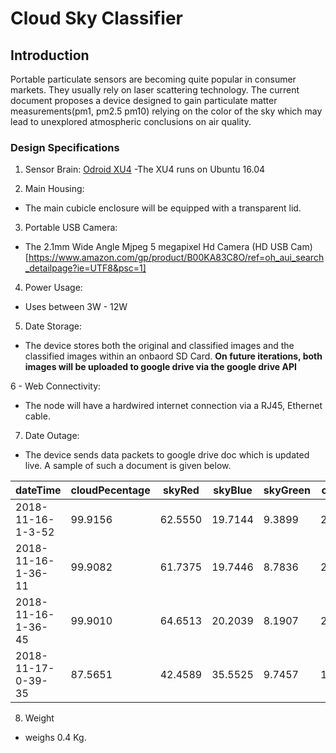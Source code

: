 # Cloud Sky Classifier
## Introduction 
Portable particulate sensors are becoming quite popular in consumer markets. They usually rely on laser scattering technology. The current document proposes a device designed to gain particulate matter measurements(pm1, pm2.5 pm10) relying on the color of the sky which may lead to unexplored atmospheric conclusions on air quality.  

### Design Specifications  

1. Sensor Brain: [Odroid XU4](https://www.hardkernel.com/shop/odroid-xu4/)
-The XU4 runs on Ubuntu 16.04

2. Main Housing:
 -  The main cubicle enclosure will be equipped with a transparent lid.

3. Portable USB Camera: 
 - The 2.1mm Wide Angle Mjpeg 5 megapixel Hd Camera
   (HD USB Cam)[https://www.amazon.com/gp/product/B00KA83C8O/ref=oh_aui_search_detailpage?ie=UTF8&psc=1]

4. Power Usage:
- Uses between 3W - 12W

5. Date Storage: 
- The device stores both the original and classified images and the classified images within an onbaord SD Card.
 **On future iterations, both images will be uploaded to google drive via the google drive API**

6 - Web Connectivity: 
- The node will have a hardwired internet connection via a RJ45, Ethernet cable. 

7. Date Outage: 
- The device sends data packets to google drive doc which is updated live. A sample of such a document is given below.

| dateTime           | cloudPecentage    | skyRed      | skyBlue     | skyGreen    | cloudRed    | cloudGreen  | cloudBlue   |
|--------------------|-------------------|-------------|-------------|-------------|-------------|-------------|-------------|
| 2018-11-16-1-3-52  | 99.9156 | 62.5550 | 19.7144 | 9.3899 | 206.7500 | 164.4323 | 163.6752 |
| 2018-11-16-1-36-11 | 99.9082 | 61.7375 | 19.7446 | 8.7836 | 205.9728 | 163.5578 | 163.3363 |
| 2018-11-16-1-36-45 | 99.9010 | 64.6513 | 20.2039 | 8.1907 | 206.1724 | 163.5491 | 162.2134 |
| 2018-11-17-0-39-35 | 87.5651 | 42.4589 | 35.5525 | 9.7457 | 118.6922 | 112.5238 |  97.7310 | 


8. Weight 
- weighs 0.4 Kg.

